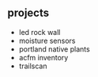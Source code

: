 ## projects

- led rock wall
- moisture sensors
- portland native plants
- acfm inventory
- trailscan

